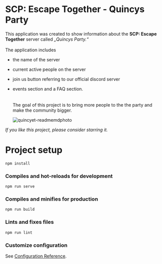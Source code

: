 # SCP: Escape Together - Quincys Party

This application was created to show information about the **SCP: Escape Together** server called *„Quincys Party.“* <br/><br/>  The application includes<br/> 
* the name of the server 
* current active people on the server 
* join us button referring to our official discord server 
* events section and a FAQ section. 
<br/> <br/> <br/>The goal of this project is to bring more people to the the party and make the community bigger.

   ![quincyet-readmemdphoto](https://user-images.githubusercontent.com/49836430/125946038-c777dbad-1ee8-4254-87f0-6a2696eeb550.png)


*If you like this project, please consider starring it.*
# Project setup
```
npm install
```

### Compiles and hot-reloads for development
```
npm run serve
```

### Compiles and minifies for production
```
npm run build
```

### Lints and fixes files
```
npm run lint
```

### Customize configuration
See [Configuration Reference](https://cli.vuejs.org/config/).
